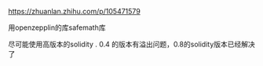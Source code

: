 https://zhuanlan.zhihu.com/p/105471579

用openzepplin的库safemath库

尽可能使用高版本的solidity . 0.4 的版本有溢出问题，0.8的solidity版本已经解决了

